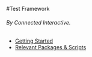 #Test Framework

###### By Connected Interactive.

- [Getting Started](./docs/getting_started.md)
- [Relevant Packages & Scripts](./docs/relevant_scripts.md)
